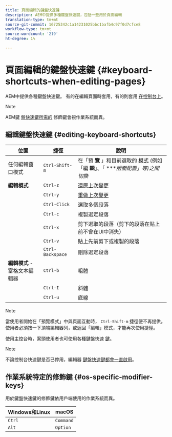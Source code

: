 ```yaml
---
title: 頁面編輯的鍵盤快速鍵
description: AEM中提供多種鍵盤快速鍵，包括一些用於頁面編輯
translation-type: tm+mt
source-git-commit: 16725342c1a14231025bbc1bafb4c97f0d7cfce8
workflow-type: tm+mt
source-wordcount: '219'
ht-degree: 1%

---
```



# 頁面編輯的鍵盤快速鍵 {#keyboard-shortcuts-when-editing-pages}

AEM中提供各種鍵盤快速鍵。 有的在編輯頁面時套用，有的則套用 [在控制台上](/help/sites-cloud/authoring/getting-started/keyboard-shortcuts.md)。

>[!NOTE]
>
>AEM鍵 [盤快速鍵所需的](#os-specific-modifier-keys) 修飾鍵會視作業系統而異。

## 編輯鍵盤快速鍵 {#editing-keyboard-shortcuts}

| 位置 | 捷徑 | 說明 |
|---|---|---|
| 任何編輯窗口模式 | `Ctrl-Shift-m` | 在「預 **覽** 」和目前選取的 [模式](/help/sites-cloud/authoring/fundamentals/environment-tools.md#page-modes)</a> (例如「編 **輯**」、「 ****&#x200B;版面配置」等)之間切換* |
| **編輯模式** | `Ctrl-z` | [還原上次變更](/help/sites-cloud/authoring/fundamentals/editing-content.md#undoing-and-redoing-page-edits) |
|  | `Ctrl-y` | [重做上次變更](/help/sites-cloud/authoring/fundamentals/editing-content.md#undoing-and-redoing-page-edits) |
|  | `Ctrl-Click` | 選取多個段落 |
|  | `Ctrl-c` | 複製選定段落 |
|  | `Ctrl-x` | 剪下選取的段落（剪下的段落在貼上前不會在UI中消失） |
|  | `Ctrl-v` | 貼上先前剪下或複製的段落 |
|  | `Ctrl-Backspace` | 刪除選定段落 |
| **編輯模式** -富格文本編輯器 | `Ctrl-b` | 粗體 |
|  | `Ctrl-I` | 斜體 |
|  | `Ctrl-u` | 底線 |

>[!NOTE]
>
>當使用者開始在「預覽模式」中與頁面互動時， `Ctrl-Shift-m` 捷徑便不再提供。 使用者必須按一下頂端編輯器列，或返回「編輯」模式，才能再次使用捷徑。

使用主控台時，案頭使用者也可使用各種鍵盤快速 [鍵](/help/sites-cloud/authoring/getting-started/keyboard-shortcuts.md)。

>[!NOTE]
>
>不論控制台快速鍵是否已停用，編輯器 [鍵盤快速鍵都會一直啟用](/help/sites-cloud/authoring/getting-started/keyboard-shortcuts.md#deactivating-keyboard-shortcuts)。

## 作業系統特定的修飾鍵 {#os-specific-modifier-keys}

用於鍵盤快速鍵的修飾鍵依用戶端使用的作業系統而異。

| Windows和Linux | macOS |
|---|---|
| `Ctrl` | `Command` |
| `Alt` | `Option` |
